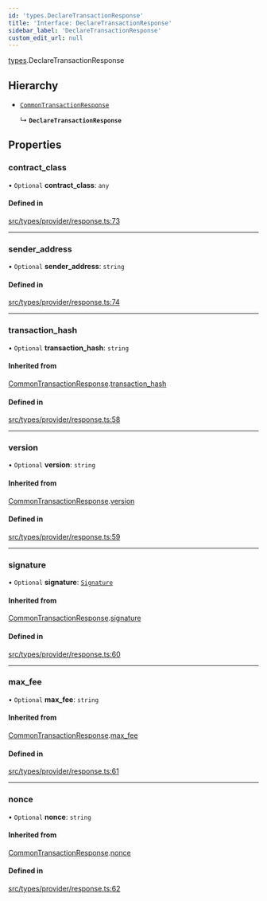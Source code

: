```yaml
---
id: 'types.DeclareTransactionResponse'
title: 'Interface: DeclareTransactionResponse'
sidebar_label: 'DeclareTransactionResponse'
custom_edit_url: null
---
```


[types](../namespaces/types.md).DeclareTransactionResponse

## Hierarchy

- [`CommonTransactionResponse`](types.CommonTransactionResponse.md)

  ↳ **`DeclareTransactionResponse`**

## Properties

### contract_class

• `Optional` **contract_class**: `any`

#### Defined in

[src/types/provider/response.ts:73](https://github.com/starknet-io/starknet.js/blob/v5.21.0/src/types/provider/response.ts#L73)

---

### sender_address

• `Optional` **sender_address**: `string`

#### Defined in

[src/types/provider/response.ts:74](https://github.com/starknet-io/starknet.js/blob/v5.21.0/src/types/provider/response.ts#L74)

---

### transaction_hash

• `Optional` **transaction_hash**: `string`

#### Inherited from

[CommonTransactionResponse](types.CommonTransactionResponse.md).[transaction_hash](types.CommonTransactionResponse.md#transaction_hash)

#### Defined in

[src/types/provider/response.ts:58](https://github.com/starknet-io/starknet.js/blob/v5.21.0/src/types/provider/response.ts#L58)

---

### version

• `Optional` **version**: `string`

#### Inherited from

[CommonTransactionResponse](types.CommonTransactionResponse.md).[version](types.CommonTransactionResponse.md#version)

#### Defined in

[src/types/provider/response.ts:59](https://github.com/starknet-io/starknet.js/blob/v5.21.0/src/types/provider/response.ts#L59)

---

### signature

• `Optional` **signature**: [`Signature`](../namespaces/types.md#signature)

#### Inherited from

[CommonTransactionResponse](types.CommonTransactionResponse.md).[signature](types.CommonTransactionResponse.md#signature)

#### Defined in

[src/types/provider/response.ts:60](https://github.com/starknet-io/starknet.js/blob/v5.21.0/src/types/provider/response.ts#L60)

---

### max_fee

• `Optional` **max_fee**: `string`

#### Inherited from

[CommonTransactionResponse](types.CommonTransactionResponse.md).[max_fee](types.CommonTransactionResponse.md#max_fee)

#### Defined in

[src/types/provider/response.ts:61](https://github.com/starknet-io/starknet.js/blob/v5.21.0/src/types/provider/response.ts#L61)

---

### nonce

• `Optional` **nonce**: `string`

#### Inherited from

[CommonTransactionResponse](types.CommonTransactionResponse.md).[nonce](types.CommonTransactionResponse.md#nonce)

#### Defined in

[src/types/provider/response.ts:62](https://github.com/starknet-io/starknet.js/blob/v5.21.0/src/types/provider/response.ts#L62)

